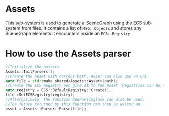 # Assets
This sub-system is used to generate a SceneGraph using the ECS sub-system from files.
It contains a list of `MSG::Objects` and stores any SceneGraph elements it encounters inside an `ECS::Registry`

# How to use the Assets parser
```cpp
//Initialize the parsers
Assets::InitParsers();
//Create the Asset with correct Path, Asset can also use an URI
auto file = std::make_shared<Assets::Asset>(path);
//Create the ECS Registry and give it to the Asset (Registries can be shared accross Assets)
auto registry = ECS::DefaultRegistry::Create();
file->SetECSRegistry(registry);
//Alternatively, the function AddParsingTask can also be used.
//The future returned by this function can then be waited on.
asset = Assets::Parser::Parse(file);
```
